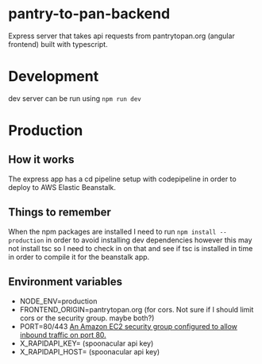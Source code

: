 # pantry-to-pan-backend
Express server that takes api requests from pantrytopan.org (angular frontend) built with typescript.

# Development
dev server can be run using 
`npm run dev`

# Production
## How it works
The express app has a cd pipeline setup with codepipeline in order to deploy to AWS Elastic Beanstalk.

## Things to remember
When the npm packages are installed I need to run `npm install --production` in order to avoid installing dev dependencies however this may not install tsc so I need to check in on that and see if tsc is installed in time in order to compile it for the beanstalk app.

## Environment variables
- NODE_ENV=production
- FRONTEND_ORIGIN=pantrytopan.org (for cors. Not sure if I should limit cors or the security group. maybe both?)
- PORT=80/443 [An Amazon EC2 security group configured to allow inbound traffic on port 80.](https://docs.aws.amazon.com/elasticbeanstalk/latest/dg/create_deploy_nodejs_express.html)
- X_RAPIDAPI_KEY= (spoonacular api key)
- X_RAPIDAPI_HOST= (spoonacular api key)
